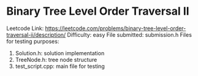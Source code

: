 # Binary Tree Level Order Traversal II
Leetcode Link: https://leetcode.com/problems/binary-tree-level-order-traversal-ii/description/
Difficulty: easy
File submitted: submission.h
Files for testing purposes:
1. Solution.h: solution implementation
2. TreeNode.h: tree node structure
3. test_script.cpp: main file for testing
